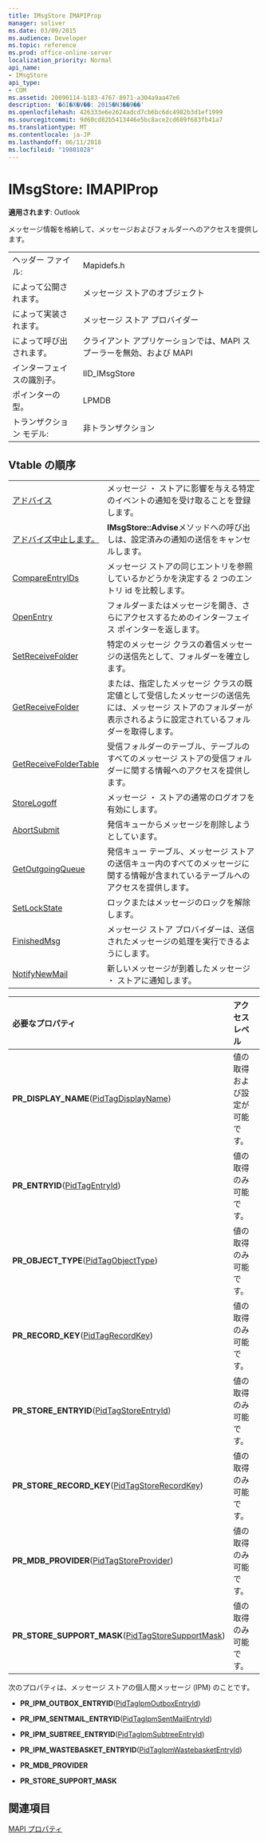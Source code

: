 ```yaml
---
title: IMsgStore IMAPIProp
manager: soliver
ms.date: 03/09/2015
ms.audience: Developer
ms.topic: reference
ms.prod: office-online-server
localization_priority: Normal
api_name:
- IMsgStore
api_type:
- COM
ms.assetid: 20090114-b183-4767-8971-a304a9aa47e6
description: '�ŏI�X�V��: 2015�N3��9��'
ms.openlocfilehash: 426333e6e2624adcd7cb6bc6dc4982b3d1ef1999
ms.sourcegitcommit: 9d60cd82b5413446e5bc8ace2cd689f683fb41a7
ms.translationtype: MT
ms.contentlocale: ja-JP
ms.lasthandoff: 06/11/2018
ms.locfileid: "19801028"
---
```

# <a name="imsgstore--imapiprop"></a>IMsgStore: IMAPIProp

  
  
**適用されます**: Outlook 
  
メッセージ情報を格納して、メッセージおよびフォルダーへのアクセスを提供します。
  
|||
|:-----|:-----|
|ヘッダー ファイル:  <br/> |Mapidefs.h  <br/> |
|によって公開されます。  <br/> |メッセージ ストアのオブジェクト  <br/> |
|によって実装されます。  <br/> |メッセージ ストア プロバイダー  <br/> |
|によって呼び出されます。  <br/> |クライアント アプリケーションでは、MAPI スプーラーを無効、および MAPI  <br/> |
|インターフェイスの識別子。  <br/> |IID_IMsgStore  <br/> |
|ポインターの型。  <br/> |LPMDB  <br/> |
|トランザクション モデル:  <br/> |非トランザクション  <br/> |
   
## <a name="vtable-order"></a>Vtable の順序

|||
|:-----|:-----|
|[アドバイス](imsgstore-advise.md) <br/> |メッセージ ・ ストアに影響を与える特定のイベントの通知を受け取ることを登録します。  <br/> |
|[アドバイズ中止します。](imsgstore-unadvise.md) <br/> |**IMsgStore::Advise**メソッドへの呼び出しは、設定済みの通知の送信をキャンセルします。  <br/> |
|[CompareEntryIDs](imsgstore-compareentryids.md) <br/> |メッセージ ストアの同じエントリを参照しているかどうかを決定する 2 つのエントリ id を比較します。  <br/> |
|[OpenEntry](imsgstore-openentry.md) <br/> |フォルダーまたはメッセージを開き、さらにアクセスするためのインターフェイス ポインターを返します。  <br/> |
|[SetReceiveFolder](imsgstore-setreceivefolder.md) <br/> |特定のメッセージ クラスの着信メッセージの送信先として、フォルダーを確立します。  <br/> |
|[GetReceiveFolder](imsgstore-getreceivefolder.md) <br/> |または、指定したメッセージ クラスの既定値として受信したメッセージの送信先には、メッセージ ストアのフォルダーが表示されるように設定されているフォルダーを取得します。  <br/> |
|[GetReceiveFolderTable](imsgstore-getreceivefoldertable.md) <br/> |受信フォルダーのテーブル、テーブルのすべてのメッセージ ストアの受信フォルダーに関する情報へのアクセスを提供します。  <br/> |
|[StoreLogoff](imsgstore-storelogoff.md) <br/> |メッセージ ・ ストアの通常のログオフを有効にします。  <br/> |
|[AbortSubmit](imsgstore-abortsubmit.md) <br/> |発信キューからメッセージを削除しようとしています。  <br/> |
|[GetOutgoingQueue](imsgstore-getoutgoingqueue.md) <br/> |発信キュー テーブル、メッセージ ストアの送信キュー内のすべてのメッセージに関する情報が含まれているテーブルへのアクセスを提供します。  <br/> |
|[SetLockState](imsgstore-setlockstate.md) <br/> |ロックまたはメッセージのロックを解除します。  <br/> |
|[FinishedMsg](imsgstore-finishedmsg.md) <br/> |メッセージ ストア プロバイダーは、送信されたメッセージの処理を実行できるようにします。  <br/> |
|[NotifyNewMail](imsgstore-notifynewmail.md) <br/> |新しいメッセージが到着したメッセージ ・ ストアに通知します。  <br/> |
   
|**必要なプロパティ**|**アクセス レベル**|
|:-----|:-----|
|**PR_DISPLAY_NAME**([PidTagDisplayName](pidtagdisplayname-canonical-property.md))  <br/> |値の取得および設定が可能です。  <br/> |
|**PR_ENTRYID**([PidTagEntryId](pidtagentryid-canonical-property.md))  <br/> |値の取得のみ可能です。  <br/> |
|**PR_OBJECT_TYPE**([PidTagObjectType](pidtagobjecttype-canonical-property.md))  <br/> |値の取得のみ可能です。  <br/> |
|**PR_RECORD_KEY**([PidTagRecordKey](pidtagrecordkey-canonical-property.md))  <br/> |値の取得のみ可能です。  <br/> |
|**PR_STORE_ENTRYID**([PidTagStoreEntryId](pidtagstoreentryid-canonical-property.md))  <br/> |値の取得のみ可能です。  <br/> |
|**PR_STORE_RECORD_KEY**([PidTagStoreRecordKey](pidtagstorerecordkey-canonical-property.md))  <br/> |値の取得のみ可能です。  <br/> |
|**PR_MDB_PROVIDER**([PidTagStoreProvider](pidtagstoreprovider-canonical-property.md))  <br/> |値の取得のみ可能です。  <br/> |
|**PR_STORE_SUPPORT_MASK**([PidTagStoreSupportMask](pidtagstoresupportmask-canonical-property.md))  <br/> |値の取得のみ可能です。  <br/> |
   
次のプロパティは、メッセージ ストアの個人間メッセージ (IPM) のことです。
  
- **PR_IPM_OUTBOX_ENTRYID**([PidTagIpmOutboxEntryId](pidtagipmoutboxentryid-canonical-property.md))
    
- **PR_IPM_SENTMAIL_ENTRYID**([PidTagIpmSentMailEntryId](pidtagipmsentmailentryid-canonical-property.md))
    
- **PR_IPM_SUBTREE_ENTRYID**([PidTagIpmSubtreeEntryId](pidtagipmsubtreeentryid-canonical-property.md))
    
- **PR_IPM_WASTEBASKET_ENTRYID**([PidTagIpmWastebasketEntryId](pidtagipmwastebasketentryid-canonical-property.md))
    
- **PR_MDB_PROVIDER**
    
- **PR_STORE_SUPPORT_MASK**
    
## <a name="see-also"></a>関連項目



[MAPI プロパティ](mapi-properties.md)

